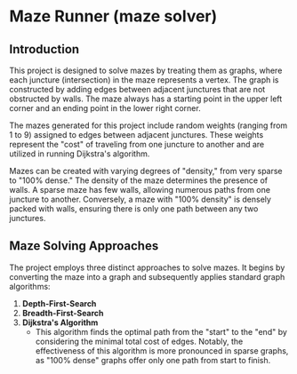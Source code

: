 # Maze Runner (maze solver)

## Introduction

This project is designed to solve mazes by treating them as graphs, where each juncture (intersection) in the maze represents a vertex. The graph is constructed by adding edges between adjacent junctures that are not obstructed by walls. The maze always has a starting point in the upper left corner and an ending point in the lower right corner.

The mazes generated for this project include random weights (ranging from 1 to 9) assigned to edges between adjacent junctures. These weights represent the "cost" of traveling from one juncture to another and are utilized in running Dijkstra's algorithm.

Mazes can be created with varying degrees of "density," from very sparse to "100% dense." The density of the maze determines the presence of walls. A sparse maze has few walls, allowing numerous paths from one juncture to another. Conversely, a maze with "100% density" is densely packed with walls, ensuring there is only one path between any two junctures.

## Maze Solving Approaches

The project employs three distinct approaches to solve mazes. It begins by converting the maze into a graph and subsequently applies standard graph algorithms:

1. **Depth-First-Search**
2. **Breadth-First-Search**
3. **Dijkstra's Algorithm**
   - This algorithm finds the optimal path from the "start" to the "end" by considering the minimal total cost of edges. Notably, the effectiveness of this algorithm is more pronounced in sparse graphs, as "100% dense" graphs offer only one path from start to finish.
